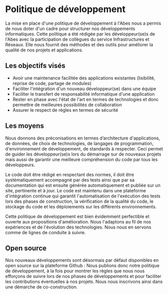 # Politique de développement

La mise en place d'une politique de développement à l'Abes nous a permis de nous doter d'un cadre pour structurer nos développements informatiques. Cette politique a été rédigée par les développeur(se)s de l'Abes avec la participation de collègues du service Infrastructures et Réseaux. Elle nous fournit des méthodes et des outils pour améliorer la qualité de nos projets et applications.

## Les objectifs visés

* Avoir une maintenance facilitée des applications existantes (lisibilité, reprise de code, partage de modules)
* Faciliter l'intégration d'un nouveau développeur(se) dans une équipe
* Faciliter le transfert de responsabilité informatique d'une application
* Rester en phase avec l'état de l'art en termes de technologies et donc permettre de meilleures possibilités de collaboration
* Assurer le respect de règles en termes de sécurité

## Les moyens

Nous donnons des préconisations en termes d’architecture d'applications, de données, de choix de technologies, de langages de programmation, d'environnement de développement, de standards à respecter. Ceci permet de guider les développeur(se)s lors du démarrage sur de nouveaux projets mais aussi de garantir une meilleure compréhension du code par tous les développeurs.

Le code doit être rédigé en respectant des normes, il doit être systématiquement accompagné par des tests ainsi que par sa documentation qui est ensuite générée automatiquement et publiée sur un site, pertinente et à jour. Le code est maintenu dans une plateforme d'intégration continue qui garantit l'automatisation de l'exécution des tests lors des phases de construction, la vérification de la qualité du code, le stockage du code et les déploiements sur les différents environnements.

Cette politique de développement est bien évidemment perfectible et ouverte aux propositions d'amélioration. Nous l'adaptons au fil de nos expériences et de l'évolution des technologies. Nous nous en servons comme de lignes de conduite à suivre.

## Open source 

Nos nouveaux développements sont désormais par défaut disponibles en open source sur la plateforme Github : Nous publions donc notre politique de développement, à la fois pour montrer les règles que nous nous efforçons de suivre lors de nos phases de développements et pour faciliter les contributions éventuelles à nos projets. Nous nous inscrivons ainsi dans une démarche de co-construction.

